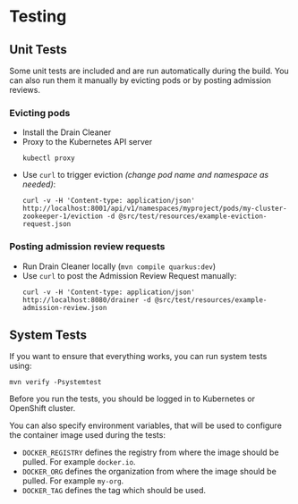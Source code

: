 # Testing

## Unit Tests

Some unit tests are included and are run automatically during the build.
You can also run them it manually by evicting pods or by posting admission reviews.

### Evicting pods

* Install the Drain Cleaner
* Proxy to the Kubernetes API server
  ```
  kubectl proxy
  ```
* Use `curl` to trigger eviction _(change pod name and namespace as needed)_:
  ```
  curl -v -H 'Content-type: application/json' http://localhost:8001/api/v1/namespaces/myproject/pods/my-cluster-zookeeper-1/eviction -d @src/test/resources/example-eviction-request.json
  ```

### Posting admission review requests

* Run Drain Cleaner locally (`mvn compile quarkus:dev`)
* Use `curl` to post the Admission Review Request manually:
  ```
  curl -v -H 'Content-type: application/json' http://localhost:8080/drainer -d @src/test/resources/example-admission-review.json
  ```

## System Tests

If you want to ensure that everything works, you can run system tests using:

```
mvn verify -Psystemtest
```

Before you run the tests, you should be logged in to Kubernetes or OpenShift cluster.

You can also specify environment variables, that will be used to configure the container image used during the tests:
* `DOCKER_REGISTRY` defines the registry from where the image should be pulled.
  For example `docker.io`.
* `DOCKER_ORG` defines the organization from where the image should be pulled.
  For example `my-org`.
* `DOCKER_TAG` defines the tag which should be used.

